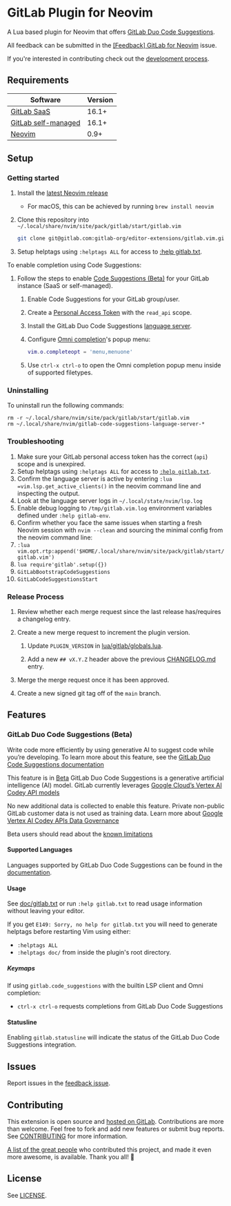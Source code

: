 # GitLab Plugin for Neovim

A Lua based plugin for Neovim that offers [GitLab Duo Code Suggestions](https://docs.gitlab.com/ee/user/project/repository/code_suggestions.html).

All feedback can be submitted in the [[Feedback] GitLab for Neovim](https://gitlab.com/gitlab-org/editor-extensions/gitlab.vim/-/issues/22) issue.

If you're interested in contributing check out the [development process](docs/developer/development-process.md).

## Requirements

| Software | Version |
| -------- | ------- |
| [GitLab SaaS](https://docs.gitlab.com/ee/user/project/repository/code_suggestions.html#enable-code-suggestions-on-gitlab-saas) | 16.1+ |
| [GitLab self-managed](https://docs.gitlab.com/ee/user/project/repository/code_suggestions.html#enable-code-suggestions-on-self-managed-gitlab) | 16.1+ |
| [Neovim](https://neovim.io/) | 0.9+ |

## Setup

### Getting started

1. Install the [latest Neovim release](https://github.com/neovim/neovim/releases/latest)

    - For macOS, this can be achieved by running `brew install neovim`

1. Clone this repository into `~/.local/share/nvim/site/pack/gitlab/start/gitlab.vim`

    ```sh
    git clone git@gitlab.com:gitlab-org/editor-extensions/gitlab.vim.git ~/.local/share/nvim/site/pack/gitlab/start/gitlab.vim
    ```

1. Setup helptags using `:helptags ALL` for access to [:help gitlab.txt](doc/gitlab.txt).

To enable completion using Code Suggestions:

1. Follow the steps to enable [Code Suggestions (Beta)](https://docs.gitlab.com/ee/user/project/repository/code_suggestions.html) for your GitLab instance (SaaS or self-managed).

   1. Enable Code Suggestions for your GitLab group/user.
   1. Create a [Personal Access Token][] with the `read_api` scope.
   1. Install the GitLab Duo Code Suggestions [language server][].
   1. Configure [Omni completion](https://neovim.io/doc/user/insert.html#compl-omni-filetypes)'s popup menu:

      ```lua
      vim.o.completeopt = 'menu,menuone'
      ```

   1. Use `ctrl-x ctrl-o` to open the Omni completion popup menu inside of supported filetypes.

### Uninstalling

To uninstall run the following commands:

```
rm -r ~/.local/share/nvim/site/pack/gitlab/start/gitlab.vim
rm ~/.local/share/nvim/gitlab-code-suggestions-language-server-*
```

### Troubleshooting

1. Make sure your GitLab personal access token has the correct (`api`) scope and is unexpired.
1. Setup helptags using `:helptags ALL` for access to [`:help gitlab.txt`](doc/gitlab.txt).
1. Confirm the language server is active by entering `:lua =vim.lsp.get_active_clients()` in the neovim command line and inspecting the output.
1. Look at the language server logs in `~/.local/state/nvim/lsp.log`
1. Enable debug logging to `/tmp/gitlab.vim.log` environment variables defined under `:help gitlab-env`.
1. Confirm whether you face the same issues when starting a fresh Neovim session with `nvim --clean` and sourcing the minimal config from the neovim command line:
  1. `:lua vim.opt.rtp:append('$HOME/.local/share/nvim/site/pack/gitlab/start/gitlab.vim')`
  1. `lua require'gitlab'.setup({})`
  1. `GitLabBootstrapCodeSuggestions`
  1. `GitLabCodeSuggestionsStart`

### Release Process

1. Review whether each merge request since the last release has/requires a changelog entry.

1. Create a new merge request to increment the plugin version.

   1. Update `PLUGIN_VERSION` in [lua/gitlab/globals.lua](./lua/gitlab/globals.lua).

   1. Add a new `## vX.Y.Z` header above the previous [CHANGELOG.md](./CHANGELOG.md) entry.

1. Merge the merge request once it has been approved.

1. Create a new signed git tag off of the `main` branch.

## Features

### GitLab Duo Code Suggestions (Beta)

Write code more efficiently by using generative AI to suggest code while you’re developing. To learn more about this feature, see the
[GitLab Duo Code Suggestions documentation](https://docs.gitlab.com/ee/user/project/repository/code_suggestions.html#enable-code-suggestions-in-vs-code)

This feature is in
[Beta](https://docs.gitlab.com/ee/policy/experiment-beta-support.html#beta)
GitLab Duo Code Suggestions is a generative artificial intelligence (AI) model. GitLab currently leverages [Google Cloud’s Vertex AI Codey API models](https://cloud.google.com/vertex-ai/docs/generative-ai/code/code-models-overview)

No new additional data is collected to enable this feature. Private non-public GitLab customer data is not used as training data.
Learn more about [Google Vertex AI Codey APIs Data Governance](https://cloud.google.com/vertex-ai/docs/generative-ai/data-governance)

Beta users should read about the [known limitations](https://docs.gitlab.com/ee/user/project/repository/code_suggestions.html#known-limitations)

#### Supported Languages

Languages supported by GitLab Duo Code Suggestions can be found in the [documentation](https://docs.gitlab.com/ee/user/project/repository/code_suggestions.html#supported-languages).

#### Usage
See [doc/gitlab.txt](./doc/gitlab.txt) or run `:help gitlab.txt` to read usage information without leaving your editor.

If you get `E149: Sorry, no help for gitlab.txt` you will need to generate helptags before restarting Vim using either:

* `:helptags ALL`
* `:helptags doc/` from inside the plugin's root directory.

##### Keymaps

If using `gitlab.code_suggestions` with the builtin LSP client and Omni completion:
- `ctrl-x ctrl-o` requests completions from GitLab Duo Code Suggestions

#### Statusline

Enabling `gitlab.statusline` will indicate the status of the GitLab Duo Code Suggestions integration.

## Issues

Report issues in the
[feedback issue](https://gitlab.com/gitlab-org/editor-extensions/gitlab.vim/-/issues/22).

## Contributing

This extension is open source and [hosted on GitLab](https://gitlab.com/gitlab-org/editor-extensions/gitlab.vim.git). Contributions are more than welcome. Feel free to fork and add new features or submit bug reports. See [CONTRIBUTING](./CONTRIBUTING.md) for more information.

[A list of the great people](./CONTRIBUTORS.md) who contributed this project, and made it even more awesome, is available. Thank you all! 🎉

## License

See [LICENSE](./LICENSE).

[language server]: http://gitlab.com/gitlab-org/editor-extensions/experiments/gitlab-code-suggestions-language-server-experiment "GitLab Code Suggestions language server"
[Personal Access Token]: https://docs.gitlab.com/ee/user/project/repository/code_suggestions.html#enable-code-suggestions-in-your-gitlab-saas-account "Enable GitLab Duo Code Suggestions with a Personal Access Token"
